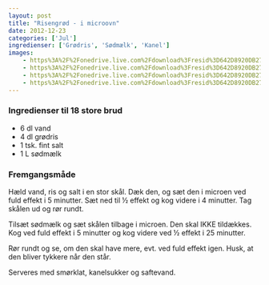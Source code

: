 ```yaml
---
layout: post
title: "Risengrød - i microovn"
date: 2012-12-23
categories: ['Jul']
ingredienser: ['Grødris', 'Sødmælk', 'Kanel']
images:
    - https%3A%2F%2Fonedrive.live.com%2Fdownload%3Fresid%3D642D8920DB2784EE!125892
    - https%3A%2F%2Fonedrive.live.com%2Fdownload%3Fresid%3D642D8920DB2784EE!125896
    - https%3A%2F%2Fonedrive.live.com%2Fdownload%3Fresid%3D642D8920DB2784EE!125894
    - https%3A%2F%2Fonedrive.live.com%2Fdownload%3Fresid%3D642D8920DB2784EE!125893
---
```

### Ingredienser til 18 store brud
-   6 dl vand
-   4 dl grødris
-   1 tsk. fint salt
-   1 L sødmælk

### Fremgangsmåde
Hæld vand, ris og salt i en stor skål. Dæk den, og sæt den i microen ved fuld effekt i 5 minutter. Sæt ned til ½ effekt og kog videre i 4 minutter.
Tag skålen ud og rør rundt. 

Tilsæt sødmælk og sæt skålen tilbage i microen. Den skal IKKE tildækkes. Kog ved fuld effekt i 5 minutter og kog videre ved ½ effekt i 25 minutter.

Rør rundt og se, om den skal have mere, evt. ved fuld effekt igen. Husk, at den bliver tykkere når den står.

Serveres med smørklat, kanelsukker og saftevand.
